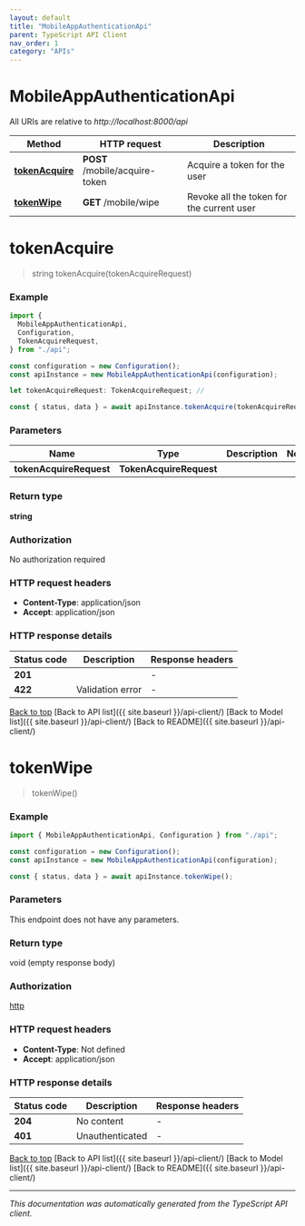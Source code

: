 ```yaml
---
layout: default
title: "MobileAppAuthenticationApi"
parent: TypeScript API Client
nav_order: 1
category: "APIs"
---
```


# MobileAppAuthenticationApi

All URIs are relative to _http://localhost:8000/api_

| Method                            | HTTP request                   | Description                               |
| --------------------------------- | ------------------------------ | ----------------------------------------- |
| [**tokenAcquire**](#tokenacquire) | **POST** /mobile/acquire-token | Acquire a token for the user              |
| [**tokenWipe**](#tokenwipe)       | **GET** /mobile/wipe           | Revoke all the token for the current user |

# **tokenAcquire**

> string tokenAcquire(tokenAcquireRequest)

### Example

```typescript
import {
  MobileAppAuthenticationApi,
  Configuration,
  TokenAcquireRequest,
} from "./api";

const configuration = new Configuration();
const apiInstance = new MobileAppAuthenticationApi(configuration);

let tokenAcquireRequest: TokenAcquireRequest; //

const { status, data } = await apiInstance.tokenAcquire(tokenAcquireRequest);
```

### Parameters

| Name                    | Type                    | Description | Notes |
| ----------------------- | ----------------------- | ----------- | ----- |
| **tokenAcquireRequest** | **TokenAcquireRequest** |             |       |

### Return type

**string**

### Authorization

No authorization required

### HTTP request headers

- **Content-Type**: application/json
- **Accept**: application/json

### HTTP response details

| Status code | Description      | Response headers |
| ----------- | ---------------- | ---------------- |
| **201**     |                  | -                |
| **422**     | Validation error | -                |

[Back to top](#) [Back to API list]({{ site.baseurl }}/api-client/) [Back to Model list]({{ site.baseurl }}/api-client/) [Back to README]({{ site.baseurl }}/api-client/)

# **tokenWipe**

> tokenWipe()

### Example

```typescript
import { MobileAppAuthenticationApi, Configuration } from "./api";

const configuration = new Configuration();
const apiInstance = new MobileAppAuthenticationApi(configuration);

const { status, data } = await apiInstance.tokenWipe();
```

### Parameters

This endpoint does not have any parameters.

### Return type

void (empty response body)

### Authorization

[http](../README.md#http)

### HTTP request headers

- **Content-Type**: Not defined
- **Accept**: application/json

### HTTP response details

| Status code | Description     | Response headers |
| ----------- | --------------- | ---------------- |
| **204**     | No content      | -                |
| **401**     | Unauthenticated | -                |

[Back to top](#) [Back to API list]({{ site.baseurl }}/api-client/) [Back to Model list]({{ site.baseurl }}/api-client/) [Back to README]({{ site.baseurl }}/api-client/)

---

_This documentation was automatically generated from the TypeScript API client._
